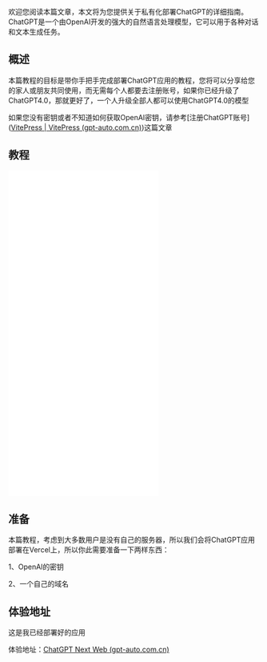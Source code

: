 欢迎您阅读本篇文章，本文将为您提供关于私有化部署ChatGPT的详细指南。ChatGPT是一个由OpenAI开发的强大的自然语言处理模型，它可以用于各种对话和文本生成任务。

## 概述

本篇教程的目标是带你手把手完成部署ChatGPT应用的教程，您将可以分享给您的家人或朋友共同使用，而无需每个人都要去注册账号，如果你已经升级了ChatGPT4.0，那就更好了，一个人升级全部人都可以使用ChatGPT4.0的模型

如果您没有密钥或者不知道如何获取OpenAI密钥，请参考[注册ChatGPT账号]([VitePress | VitePress (gpt-auto.com.cn)](https://doc.gpt-auto.com.cn/chatgpt/register.html))这篇文章



## 教程

<iframe src="//player.bilibili.com/player.html?aid=491867153&bvid=BV1kN411t7k9&cid=1289135122&p=1" scrolling="no" border="0" frameborder="no" framespacing="0" allowfullscreen="true" height="650"> </iframe>



## 准备

本篇教程，考虑到大多数用户是没有自己的服务器，所以我们会将ChatGPT应用部署在Vercel上，所以你此需要准备一下两样东西：

1、OpenAI的密钥

2、一个自己的域名 



## 体验地址

这是我已经部署好的应用

体验地址：[ChatGPT Next Web (gpt-auto.com.cn)](http://chat.gpt-auto.com.cn/#/)
